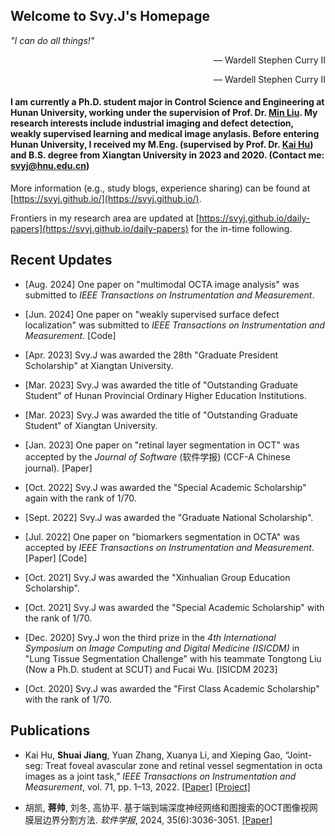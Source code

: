## Welcome to Svy.J's Homepage

*"I can do all things!"* 

<div style="text-align: right"> — Wardell Stephen Curry II </div>

<p align="right"> — Wardell Stephen Curry II </p>

#### I am currently a Ph.D. student major in Control Science and Engineering at Hunan University, working under the supervision of Prof. Dr. [Min Liu](http://eeit.hnu.edu.cn/info/1291/5218.htm). My research interests include industrial imaging and defect detection, weakly supervised learning and medical image anylasis. Before entering Hunan University, I received my M.Eng. (supervised by Prof. Dr. [Kai Hu](https://jwxy.xtu.edu.cn/info/1147/2508.htm)) and B.S. degree from Xiangtan University in 2023 and 2020. (Contact me: svyj@hnu.edu.cn)

More information (e.g., study blogs, experience sharing) can be found at [https://svyj.github.io/](https://svyj.github.io/).

Frontiers in my research area are updated at [https://svyj.github.io/daily-papers](https://svyj.github.io/daily-papers) for the in-time following.


## Recent Updates
- [Aug. 2024] One paper on "multimodal OCTA image analysis" was submitted to _IEEE Transactions on Instrumentation and Measurement_.

- [Jun. 2024] One paper on "weakly supervised surface defect localization" was submitted to _IEEE Transactions on Instrumentation and Measurement_. [Code]

- [Apr. 2023] Svy.J was awarded the 28th "Graduate President Scholarship" at Xiangtan University.

- [Mar. 2023] Svy.J was awarded the title of "Outstanding Graduate Student" of Hunan Provincial Ordinary Higher Education Institutions.
  
- [Mar. 2023] Svy.J was awarded the title of "Outstanding Graduate Student" of Xiangtan University.
  
- [Jan. 2023] One paper on "retinal layer segmentation in OCT" was accepted by the _Journal of Software_ (软件学报) (CCF-A Chinese journal). [Paper]
  
- [Oct. 2022] Svy.J was awarded the "Special Academic Scholarship" again with the rank of 1/70.
  
- [Sept. 2022] Svy.J was awarded the "Graduate National Scholarship".
  
- [Jul. 2022] One paper on "biomarkers segmentation in OCTA" was accepted by _IEEE Transactions on Instrumentation and Measurement_. [Paper] [Code]
  
- [Oct. 2021] Svy.J was awarded the "Xinhualian Group Education Scholarship".
  
- [Oct. 2021] Svy.J was awarded the "Special Academic Scholarship" with the rank of 1/70.
  
- [Dec. 2020] Svy.J won the third prize in the _4th International Symposium on Image Computing and Digital Medicine (ISICDM)_ in "Lung Tissue Segmentation Challenge" with his teammate Tongtong Liu (Now a Ph.D. student at SCUT) and Fucai Wu. [ISICDM 2023]
  
- [Oct. 2020] Svy.J was awarded the "First Class Academic Scholarship" with the rank of 1/70.


## Publications

- Kai Hu, **Shuai Jiang**, Yuan Zhang, Xuanya Li, and Xieping Gao, “Joint-seg: Treat foveal avascular zone and retinal vessel segmentation in octa images as a joint task,” _IEEE Transactions on Instrumentation and Measurement_, vol. 71, pp. 1–13, 2022. [[Paper]](https://ieeexplore.ieee.org/document/9837090) [[Project]](https://svyj.github.io/Joint-Seg/)

- 胡凯, **蒋帅**, 刘冬, 高协平. 基于端到端深度神经网络和图搜索的OCT图像视网膜层边界分割方法. _软件学报_, 2024, 35(6):3036-3051. [[Paper]](https://www.jos.org.cn/jos/article/abstract/6895)
